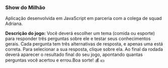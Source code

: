 ### Show do Milhão

Aplicação desenvolvida em JavaScript em parceria com a colega de squad Adriana.<br>

__Descrição do jogo:__ Você deverá escolher um tema (comida ou esporte) para responder três perguntas sobre ele e testar seus conhecimentos gerais. Cada pergunta tem três alternativas de resposta, e apenas uma está correta. Para selecionar a sua resposta, clique sobre ela. Ao final da rodada deverá aparecer o resultado final do seu jogo, apontando quantas perguntas você acertou e errou.Boa sorte! :moneybag: :dollar:
